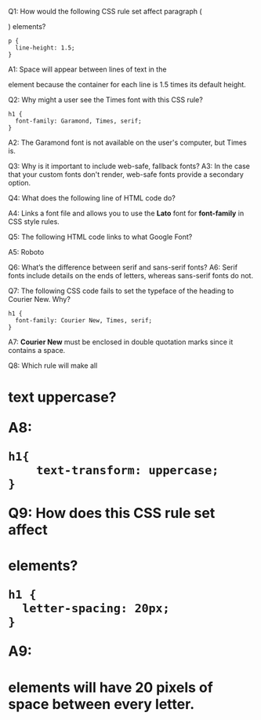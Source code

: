 Q1: How would the following CSS rule set affect paragraph (<p>) elements?

```
p {
  line-height: 1.5;
}
```

A1: Space will appear between lines of text in the <p> element because the container for each line is 1.5 times its default height.

Q2: Why might a user see the Times font with this CSS rule?

```
h1 {
  font-family: Garamond, Times, serif;
}
```

A2: The Garamond font is not available on the user's computer, but Times is.

Q3: Why is it important to include web-safe, fallback fonts?
A3: In the case that your custom fonts don't render, web-safe fonts provide a secondary option.

Q4: What does the following line of HTML code do?

<link href="https://fonts.googleapis.com/css?family=Lato" rel="stylesheet">

A4: Links a font file and allows you to use the **Lato** font for **font-family** in CSS style rules.

Q5: The following HTML code links to what Google Font?

<link href="https://fonts.googleapis.com/css?family=Roboto" rel="stylesheet">

A5: Roboto

Q6: What’s the difference between serif and sans-serif fonts?
A6: Serif fonts include details on the ends of letters, whereas sans-serif fonts do not.

Q7: The following CSS code fails to set the typeface of the heading to Courier New. Why?

```
h1 {
  font-family: Courier New, Times, serif;
}
```

A7: **Courier New** must be enclosed in double quotation marks since it contains a space.

Q8: Which rule will make all <h1> text uppercase?

A8:

```
h1{
    text-transform: uppercase;
}
```

Q9: How does this CSS rule set affect <h1> elements?

```
h1 {
  letter-spacing: 20px;
}
```

A9: **<h1>** elements will have 20 pixels of space between every letter.
